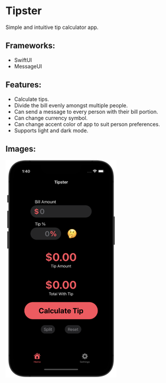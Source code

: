# Tipster

Simple and intuitive tip calculator app.

## Frameworks:
- SwiftUI
- MessageUI

## Features:
- Calculate tips.
- Divide the bill evenly amongst multiple people.
- Can send a message to every person with their bill portion.
- Can change currency symbol.
- Can change accent color of app to suit person preferences.
- Supports light and dark mode.

## Images:
<img src="image1.png" width="300">
